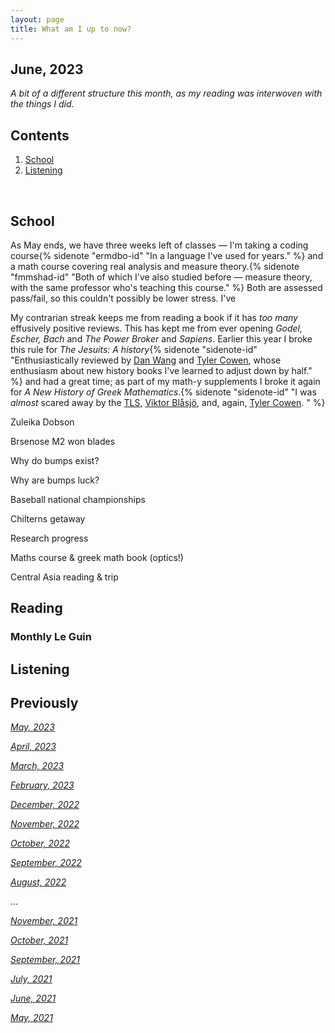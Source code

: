 ```yaml
---
layout: page
title: What am I up to now?
---
```


## June, 2023

*A bit of a different structure this month, as my reading was interwoven with the things I did.*

## Contents
1. [School](#school)
2. [Listening](#listening)

  <br>
  
## School
  
As May ends, we have three weeks left of classes — I'm taking a coding course{% sidenote "ermdbo-id" "In a language I've used for years." %} and a math course covering real analysis and measure theory.{% sidenote "fmmshad-id" "Both of which I've also studied before — measure theory, with the same professor who's teaching this course." %} Both are assessed pass/fail, so this couldn't possibly be lower stress. I've 

My contrarian streak keeps me from reading a book if it has *too many* effusively positive reviews. This has kept me from ever opening *Godel, Escher, Bach* and *The Power Broker* and *Sapiens*. Earlier this year I broke this rule for *The Jesuits: A history*{% sidenote "sidenote-id" "Enthusiastically reviewed by [Dan Wang](https://danwang.co/2022-letter/) and [Tyler Cowen](https://marginalrevolution.com/marginalrevolution/2022/02/the-jesuits-a-history.html), whose enthusiasm about new history books I've learned to adjust down by half." %} and had a great time; as part of my math-y supplements I broke it again for *A New History of Greek Mathematics*.{% sidenote "sidenote-id" "I was *almost* scared away by the [TLS](https://www.the-tls.co.uk/articles/a-new-history-of-greek-mathematics-reviel-netz-book-review-liba-taub/), [Viktor Blåsjö](https://intellectualmathematics.com/blog/review-of-netzs-new-history-of-greek-mathematics/), and, again, [Tyler Cowen](https://marginalrevolution.com/marginalrevolution/2023/04/a-new-history-of-greek-mathematics.html). " %} 



Zuleika Dobson

Brsenose M2 won blades	

Why do bumps exist?

Why are bumps luck? 

Baseball national championships

Chilterns getaway

Research progress

Maths course & greek math book (optics!)

Central Asia reading & trip











## Reading






























### Monthly Le Guin






## Listening



## Previously

*[May, 2023](https://jablevine.com/older/May_2023)*

*[April, 2023](https://jablevine.com/older/April_2023)*

*[March, 2023](https://jablevine.com/older/march_2023)*

*[February, 2023](https://jablevine.com/older/february_2023)*

*[December, 2022](https://jablevine.com/older/december_2022)*

*[November, 2022](https://jablevine.com/older/november_2022)*

*[October, 2022](https://jablevine.com/older/october_2022)*

*[September, 2022](https://jablevine.com/older/september_2022)*

*[August, 2022](https://jablevine.com/older/august_2022)*

...

*[November, 2021](https://jablevine.com/older/november_2021)*

*[October, 2021](https://jablevine.com/older/october_2021)*

*[September, 2021](https://jablevine.com/older/september_2021)*

*[July, 2021](https://jablevine.com/older/july_2021)*

*[June, 2021](https://jablevine.com/older/june_2021)*

*[May, 2021](https://jablevine.com/older/may_2021)*




